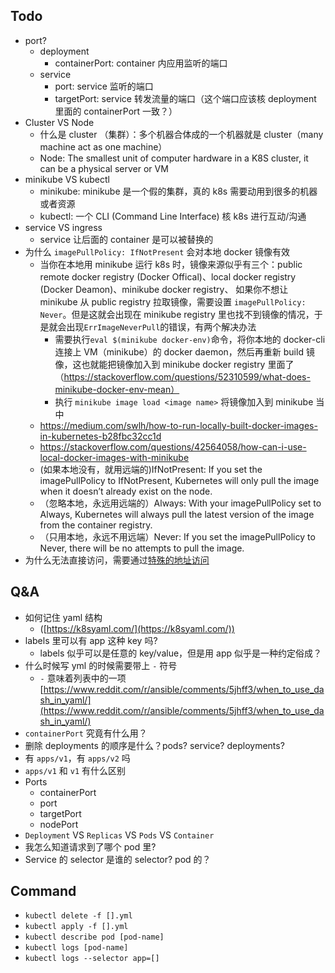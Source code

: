 ## Todo

- port?
  - deployment
    - containerPort: container 内应用监听的端口
  - service
    - port: service 监听的端口
    - targetPort: service 转发流量的端口（这个端口应该核 deployment 里面的 containerPort 一致？）
- Cluster VS Node
  - 什么是 cluster （集群）：多个机器合体成的一个机器就是 cluster（many machine act as one machine）
  - Node: The smallest unit of computer hardware in a K8S cluster, it can be a physical server or VM
- minikube VS kubectl
  - minikube: minikube 是一个假的集群，真的 k8s 需要动用到很多的机器或者资源
  - kubectl: 一个 CLI (Command Line Interface) 核 k8s 进行互动/沟通
- service VS ingress
  - service 让后面的 container 是可以被替换的
- 为什么 `imagePullPolicy: IfNotPresent` 会对本地 docker 镜像有效
  - 当你在本地用 minikube 运行 k8s 时，镜像来源似乎有三个：public remote docker registry (Docker Offical)、local docker registry (Docker Deamon)、minikube docker registry、
  如果你不想让 minikube 从 public registry 拉取镜像，需要设置 `imagePullPolicy: Never`。但是这就会出现在 minikube registry 里也找不到镜像的情况，于是就会出现`ErrImageNeverPull`的错误，有两个解决办法
    - 需要执行`eval $(minikube docker-env)`命令，将你本地的 docker-cli 连接上 VM（minikube）的 docker daemon，然后再重新 build 镜像，这也就能把镜像加入到 minikube docker registry 里面了（https://stackoverflow.com/questions/52310599/what-does-minikube-docker-env-mean）
    - 执行 `minikube image load <image name>` 将镜像加入到 minikube 当中
  - https://medium.com/swlh/how-to-run-locally-built-docker-images-in-kubernetes-b28fbc32cc1d
  - https://stackoverflow.com/questions/42564058/how-can-i-use-local-docker-images-with-minikube
  - (如果本地没有，就用远端的)IfNotPresent: If you set the imagePullPolicy to IfNotPresent, Kubernetes will only pull the image when it doesn’t already exist on the node.
  - （忽略本地，永远用远端的）Always: With your imagePullPolicy set to Always, Kubernetes will always pull the latest version of the image from the container registry. 
  - （只用本地，永远不用远端）Never: If you set the imagePullPolicy to Never, there will be no attempts to pull the image. 
- 为什么无法直接访问，需要通过[特殊的地址访问](https://stackoverflow.com/a/40774861/508236)

## Q&A

- 如何记住 yaml 结构
  - ([https://k8syaml.com/](https://k8syaml.com/))
- labels 里可以有 app 这种 key 吗?
  - labels 似乎可以是任意的 key/value，但是用 app 似乎是一种约定俗成？
- 什么时候写 yml 的时候需要带上 `-` 符号
  - `-` 意味着列表中的一项 [https://www.reddit.com/r/ansible/comments/5jhff3/when_to_use_dash_in_yaml/](https://www.reddit.com/r/ansible/comments/5jhff3/when_to_use_dash_in_yaml/)
- `containerPort` 究竟有什么用？
- 删除 deployments 的顺序是什么？pods? service? deployments?
- 有 `apps/v1`，有 `apps/v2` 吗
- `apps/v1` 和 `v1` 有什么区别
- Ports
  - containerPort
  - port
  - targetPort
  - nodePort
- `Deployment` VS `Replicas` VS `Pods` VS `Container`
- 我怎么知道请求到了哪个 pod 里?
- Service 的 selector 是谁的 selector? pod 的？

## Command
- `kubectl delete -f [].yml`
- `kubectl apply -f [].yml`
- `kubectl describe pod [pod-name]`
- `kubectl logs [pod-name]`
- `kubectl logs --selector app=[]`
